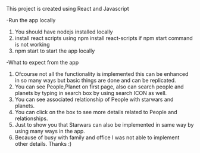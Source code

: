 This project is created using React and Javascript

-Run the app locally

1. You should have nodejs installed locally
2. install react scripts using npm install react-scripts if npm start command is not working
3. npm start to start the app locally

-What to expect from the app

1. Ofcourse not all the functionality is implemented this can be enhanced in so many ways but basic things are done and can be replicated.
2. You can see People,Planet on first page, also can search people and planets by typing in search box by using search ICON as well.
3. You can see associated relationship of People with starwars and planets.
4. You can click on the box to see more details related to People and relationships.
5. Just to show you that Starwars can also be implemented in same way by using many ways in the app.
6. Because of busy with family and office I was not able to implement other details. Thanks :)
